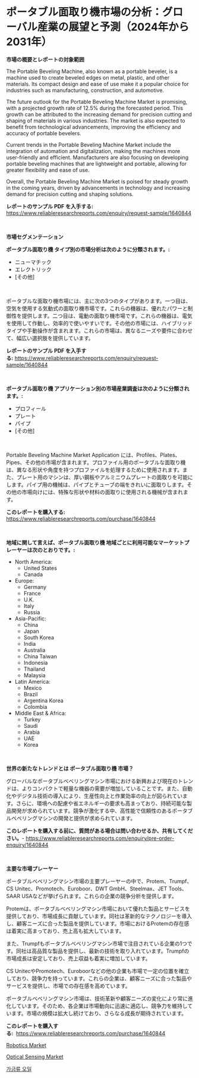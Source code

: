 <p><h1>ポータブル面取り機市場の分析：グローバル産業の展望と予測（2024年から2031年）</h1></p><p><strong>市場の概要とレポートの対象範囲</strong></p>
<p><p>The Portable Beveling Machine, also known as a portable beveler, is a machine used to create beveled edges on metal, plastic, and other materials. Its compact design and ease of use make it a popular choice for industries such as manufacturing, construction, and automotive.</p><p>The future outlook for the Portable Beveling Machine Market is promising, with a projected growth rate of 12.5% during the forecasted period. This growth can be attributed to the increasing demand for precision cutting and shaping of materials in various industries. The market is also expected to benefit from technological advancements, improving the efficiency and accuracy of portable bevelers.</p><p>Current trends in the Portable Beveling Machine Market include the integration of automation and digitalization, making the machines more user-friendly and efficient. Manufacturers are also focusing on developing portable beveling machines that are lightweight and portable, allowing for greater flexibility and ease of use.</p><p>Overall, the Portable Beveling Machine Market is poised for steady growth in the coming years, driven by advancements in technology and increasing demand for precision cutting and shaping solutions.</p></p>
<p><strong>レポートのサンプル PDF を入手する:</strong> <a href="https://www.reliableresearchreports.com/enquiry/request-sample/1640844">https://www.reliableresearchreports.com/enquiry/request-sample/1640844</a></p>
<p>&nbsp;</p>
<p><strong>市場セグメンテーション</strong></p>
<p><strong>ポータブル面取り機 タイプ別の市場分析は次のように分類されます。:</strong></p>
<p><ul><li>ニューマチック</li><li>エレクトリック</li><li>[その他]</li></ul></p>
<p>&nbsp;</p>
<p><p>ポータブルな面取り機市場には、主に次の3つのタイプがあります。一つ目は、空気を使用する気動式の面取り機市場です。これらの機器は、優れたパワーと制御性を提供します。二つ目は、電動の面取り機市場です。これらの機器は、電気を使用して作動し、効率的で使いやすいです。その他の市場には、ハイブリッドタイプや手動操作が含まれます。これらの市場は、異なるニーズや要件に合わせて、幅広い選択肢を提供しています。</p></p>
<p><strong>レポートのサンプル PDF を入手する:</strong>&nbsp;<a href="https://www.reliableresearchreports.com/enquiry/request-sample/1640844">https://www.reliableresearchreports.com/enquiry/request-sample/1640844</a></p>
<p>&nbsp;</p>
<p><strong> ポータブル面取り機 アプリケーション別の市場産業調査は次のように分類されます。:</strong></p>
<p><ul><li>プロフィール</li><li>プレート</li><li>パイプ</li><li>[その他]</li></ul></p>
<p>&nbsp;</p>
<p><p>Portable Beveling Machine Market Application には、Profiles、Plates、Pipes、その他の市場が含まれます。プロファイル用のポータブルな面取り機は、異なる形状や角度を持つプロファイルを処理するために使用されます。また、プレート用のマシンは、厚い鋼板やアルミニウムプレートの面取りを可能にします。パイプ用の機械は、パイプとチューブの端をきれいに面取りします。その他の市場向けには、特殊な形状や材料の面取りに使用される機械が含まれます。</p></p>
<p><strong>このレポートを購入する:</strong>&nbsp; <a href="https://www.reliableresearchreports.com/purchase/1640844">https://www.reliableresearchreports.com/purchase/1640844</a></p>
<p>&nbsp;</p>
<p><strong>地域に関して言えば、ポータブル面取り機 地域ごとに利用可能なマーケットプレーヤーは次のとおりです。:</strong></p>
<p><ul>
    <li>
        North America:
        <ul>
            <li>United States</li>
            <li>Canada</li>
        </ul>
    </li>
    <li>
        Europe:
        <ul>
            <li>Germany</li>
            <li>France</li>
            <li>U.K.</li>
            <li>Italy</li>
            <li>Russia</li>
        </ul>
    </li>
    <li>
        Asia-Pacific:
        <ul>
            <li>China</li>
            <li>Japan</li>
            <li>South Korea</li>
            <li>India</li>
            <li>Australia</li>
            <li>China Taiwan</li>
            <li>Indonesia</li>
            <li>Thailand</li>
            <li>Malaysia</li>
        </ul>
    </li>
    <li>
        Latin America:
        <ul>
            <li>Mexico</li>
            <li>Brazil</li>
            <li>Argentina Korea</li>
            <li>Colombia</li>
        </ul>
    </li>
    <li>
        Middle East & Africa:
        <ul>
            <li>Turkey</li>
            <li>Saudi</li>
            <li>Arabia</li>
            <li>UAE</li>
            <li>Korea</li>
        </ul>
    </li>
    </ul></p>
<p>&nbsp;</p>
<p><strong>世界の新たなトレンドとは ポータブル面取り機 市場？</strong></p>
<p><p>グローバルなポータブルベベリングマシン市場における新興および現在のトレンドは、よりコンパクトで軽量な機器の需要が増加していることです。また、自動化やデジタル技術の導入により、生産性向上と作業効率の向上が図られています。さらに、環境への配慮や省エネルギーの要求も高まっており、持続可能な製品開発が求められています。競争が激化する中、高性能で信頼性のあるポータブルベベリングマシンの開発と提供が求められています。</p></p>
<p><strong>このレポートを購入する前に、質問がある場合は問い合わせるか、共有してください。</strong>- <a href="https://www.reliableresearchreports.com/enquiry/pre-order-enquiry/1640844">https://www.reliableresearchreports.com/enquiry/pre-order-enquiry/1640844</a></p>
<p>&nbsp;</p>
<p><strong>主要な市場プレーヤー</strong></p>
<p><p>ポータブルベベリングマシン市場の主要プレーヤーの中で、Protem、Trumpf、CS Unitec、Promotech、Euroboor、DWT GmbH、Steelmax、JET Tools、SAAR USAなどが挙げられます。これらの企業の競争分析を提供します。</p><p>Protemは、ポータブルベベリングマシン市場において優れた製品とサービスを提供しており、市場成長に貢献しています。同社は革新的なテクノロジーを導入し、顧客ニーズに合った製品を提供しています。市場におけるProtemの存在感は着実に高まっており、売上高も拡大しています。</p><p>また、Trumpfもポータブルベベリングマシン市場で注目されている企業の1つです。同社は高品質な製品を提供し、最新の技術を取り入れています。Trumpfの市場成長は安定しており、売上収益も着実に増加しています。</p><p>CS UnitecやPromotech、Euroboorなどの他の企業も市場で一定の位置を確立しており、競争力を持っています。これらの企業は、顧客ニーズに合った製品やサービスを提供し、市場での存在感を高めています。</p><p>ポータブルベベリングマシン市場は、技術革新や顧客ニーズの変化により常に進化しています。そのため、各企業は市場動向に迅速に適応し、競争力を維持しています。市場の規模は拡大し続けており、さらなる成長が期待されています。</p></p>
<p><strong>このレポートを購入する:</strong>&nbsp;&nbsp;<a href="https://www.reliableresearchreports.com/purchase/1640844">https://www.reliableresearchreports.com/purchase/1640844</a></p>
<p><p><a href="https://github.com/nicholepatriciadoylenwnrjr0/Market-Research-Report-List-1/blob/main/robotics-market.md">Robotics Market</a></p><p><a href="https://github.com/sofayahoo2023/Market-Research-Report-List-3/blob/main/optical-sensing-market.md">Optical Sensing Market</a></p><p><a href="https://github.com/fernandotryO5lson96765/Market-Research-Report-List-1/blob/main/56136409162.md">가금류 오일</a></p></p>